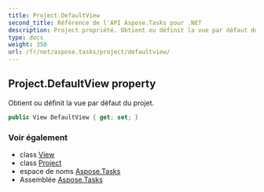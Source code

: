 ```yaml
---
title: Project.DefaultView
second_title: Référence de l'API Aspose.Tasks pour .NET
description: Project propriété. Obtient ou définit la vue par défaut du projet.
type: docs
weight: 350
url: /fr/net/aspose.tasks/project/defaultview/
---
```

## Project.DefaultView property

Obtient ou définit la vue par défaut du projet.

```csharp
public View DefaultView { get; set; }
```

### Voir également

* class [View](../../view/)
* class [Project](../)
* espace de noms [Aspose.Tasks](../../project/)
* Assemblée [Aspose.Tasks](../../../)


